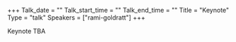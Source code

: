 +++
Talk_date = ""
Talk_start_time = ""
Talk_end_time = ""
Title = "Keynote"
Type = "talk"
Speakers = ["rami-goldratt"]
+++

Keynote TBA
